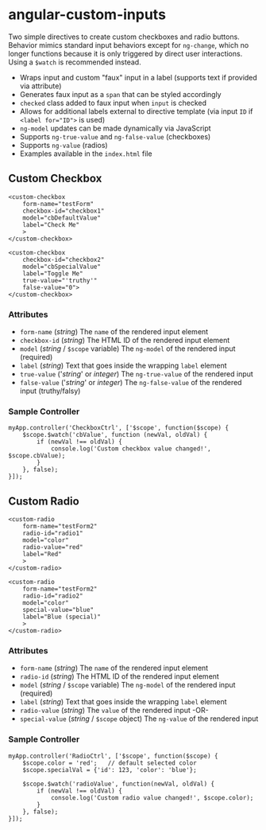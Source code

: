 # angular-custom-inputs

Two simple directives to create custom checkboxes and radio buttons. Behavior mimics standard input behaviors except 
for `ng-change`, which no longer functions because it is only triggered by direct user interactions. Using a `$watch`
 is recommended instead.

* Wraps input and custom "faux" input in a label (supports text if provided via attribute)
* Generates faux input as a `span` that can be styled accordingly
* `checked` class added to faux input when `input` is checked
* Allows for additional labels external to directive template (via input `ID` if `<label for="ID">` is used)
* `ng-model` updates can be made dynamically via JavaScript
* Supports `ng-true-value` and `ng-false-value` (checkboxes)
* Supports `ng-value` (radios)
* Examples available in the `index.html` file

## Custom Checkbox

```
<custom-checkbox
	form-name="testForm"
	checkbox-id="checkbox1"
	model="cbDefaultValue"
	label="Check Me"
	>
</custom-checkbox>

<custom-checkbox
	checkbox-id="checkbox2"
	model="cbSpecialValue"
	label="Toggle Me"
	true-value="'truthy'"
	false-value="0">
</custom-checkbox>
```

### Attributes

* `form-name` (*string*) The `name` of the rendered input element
* `checkbox-id` (*string*) The HTML ID of the rendered input element
* `model` (*string* / `$scope` variable) The `ng-model` of the rendered input (required)
* `label` (*string*) Text that goes inside the wrapping `label` element
* `true-value` ('*string*' or *integer*) The `ng-true-value` of the rendered input
* `false-value` ('*string*' or *integer*) The `ng-false-value` of the rendered input (truthy/falsy)

### Sample Controller

```
myApp.controller('CheckboxCtrl', ['$scope', function($scope) {
	$scope.$watch('cbValue', function (newVal, oldVal) {
		if (newVal !== oldVal) {
			console.log('Custom checkbox value changed!', $scope.cbValue);
		}
	}, false);
}]);
```

## Custom Radio

```
<custom-radio
	form-name="testForm2"
	radio-id="radio1"
	model="color"
	radio-value="red"
	label="Red"
	>
</custom-radio>

<custom-radio
	form-name="testForm2"
	radio-id="radio2"
	model="color"
	special-value="blue"
	label="Blue (special)"
	>
</custom-radio>
```

### Attributes

* `form-name` (*string*) The `name` of the rendered input element
* `radio-id` (*string*) The HTML ID of the rendered input element
* `model` (*string* / `$scope` variable) The `ng-model` of the rendered input (required)
* `label` (*string*) Text that goes inside the wrapping `label` element
* `radio-value` (*string*) The `value` of the rendered input -OR-
* `special-value` (*string* / `$scope` object) The `ng-value` of the rendered input

### Sample Controller

```
myApp.controller('RadioCtrl', ['$scope', function($scope) {
	$scope.color = 'red';   // default selected color
	$scope.specialVal = {'id': 123, 'color': 'blue'};

	$scope.$watch('radioValue', function(newVal, oldVal) {
		if (newVal !== oldVal) {
			console.log('Custom radio value changed!', $scope.color);
		}
	}, false);
}]);
```
